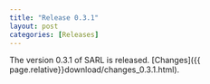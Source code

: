 ```yaml
---
title: "Release 0.3.1"
layout: post
categories: [Releases]
---
```


The version 0.3.1 of SARL is released. [Changes]({{ page.relative}}download/changes_0.3.1.html).
